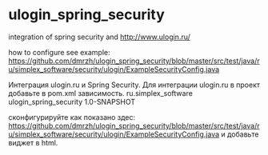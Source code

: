 # ulogin_spring_security
integration of spring security and http://www.ulogin.ru/ 

how to configure see example: https://github.com/dmrzh/ulogin_spring_security/blob/master/src/test/java/ru/simplex_software/security/ulogin/ExampleSecurityConfig.java

Интеграция ulogin.ru и Spring Security.
Для интеграции ulogin.ru в проект добавьте в pom.xml зависимость.
<dependency>
  <groupId>ru.simplex_software</groupId>
    <artifactId>ulogin_spring_security</artifactId>
    <version>1.0-SNAPSHOT</version>
  </dependency>

сконфигурируйте как показано здес: https://github.com/dmrzh/ulogin_spring_security/blob/master/src/test/java/ru/simplex_software/security/ulogin/ExampleSecurityConfig.java
и добавьте виджет в html.
